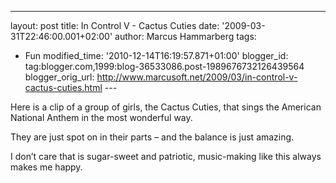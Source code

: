 ---
layout: post
title: In Control V - Cactus Cuties
date: '2009-03-31T22:46:00.001+02:00'
author: Marcus Hammarberg
tags:
  - Fun
modified_time: '2010-12-14T16:19:57.871+01:00'
blogger_id: tag:blogger.com,1999:blog-36533086.post-1989676732126439564
blogger_orig_url: http://www.marcusoft.net/2009/03/in-control-v-cactus-cuties.html ---

Here is a clip of a group of girls, the Cactus Cuties, that sings the
American National Anthem in the most wonderful way.

They are just spot on in their parts – and the balance is just amazing.

<div
id="scid:5737277B-5D6D-4f48-ABFC-DD9C333F4C5D:d18717d6-aebb-405b-9857-a1655387e51d"
class="wlWriterEditableSmartContent"
style="padding-right: 0px; display: inline; padding-left: 0px; float: none; padding-bottom: 0px; margin: 0px; padding-top: 0px">

<div>

</div>

</div>

I don’t care that is sugar-sweet and patriotic, music-making like this
always makes me happy.
